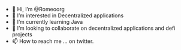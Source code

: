 - 👋 Hi, I’m @Romeoorg
- 👀 I’m interested in Decentralized applications
- 🌱 I’m currently learning Java
- 💞️ I’m looking to collaborate on decentralized applications and defi projects
- 📫 How to reach me ... on twitter.

<!---
Romeoorg/Romeoorg is a ✨ special ✨ repository because its `README.md` (this file) appears on your GitHub profile.
You can click the Preview link to take a look at your changes.
--->
